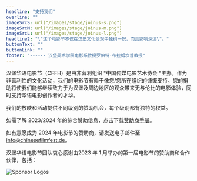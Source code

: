 ```yaml
---
headline: "支持我们"
overline: ""
imageSrcS: url("/images/stage/joinus-s.png")
imageSrcM: url("/images/stage/joinus-m.png")
imageSrcL: url("/images/stage/joinus-l.png")
headline2: "\"这个电影节不仅在汉堡文化景观中独树一帜，而且影响深远\"。"
buttonText: ""
buttonLink: ""
footer: "------ 汉堡美术学院电影系教授罗伯特·布拉姆坎普教授"
---
```


汉堡华语电影节（CFFH）是由非营利组织 "中国传媒电影艺术协会 "主办。作为非营利性的文化活动，我们的电影节有赖于像您/您所在组织的慷慨支持。您的捐助将使我们能够继续致力于为汉堡及周边地区的观众带来无与伦比的电影体验，同时支持华语电影创作者的才华。

我们的放映和活动提供不同级别的赞助机会，每个级别都有独特的权益。

如需了解 2023/2024 年的综合赞助信息，点击下载<a href="/assets/ChineseFilmFestival Hamburg2024_Sponsorship.pdf" download>赞助商手册</a>。

如有意愿成为 2024 年电影节的赞助商，请发送电子邮件至 info@chinesefilmfest.de。

汉堡华语电影节团队衷心感谢由2023 年 1 月举办的第一届电影节的赞助商和合作伙伴，包括：

![Sponsor Logos](/images/sponsor.jpg)